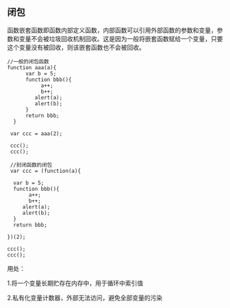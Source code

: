 ## 闭包

函数嵌套函数即函数内部定义函数，内部函数可以引用外部函数的参数和变量，参数和变量不会被垃圾回收机制回收。这是因为一般将嵌套函数赋给一个变量，只要这个变量没有被回收，则该嵌套函数也不会被回收。

```
//一般的闭包函数
function aaa(a){      
      var b = 5;      
      function bbb(){
           a++;
           b++;
         alert(a);
         alert(b);
      }
      return bbb;
  }

 var ccc = aaa(2);

 ccc();
 ccc();

 //封闭函数的闭包
 var ccc = (function(a){

  var b = 5;
  function bbb(){
       a++;
       b++;
     alert(a);
     alert(b);
  }
  return bbb;

})(2);

ccc();
ccc();
```

用处：

1.将一个变量长期贮存在内存中，用于循环中索引值

2.私有化变量计数器，外部无法访问，避免全部变量的污染


